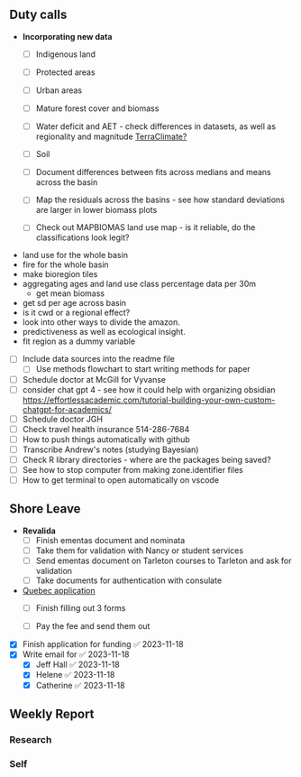 ## Duty calls
- **Incorporating new data**
	- [ ] Indigenous land
	- [ ] Protected areas
	- [ ] Urban areas
	- [ ] Mature forest cover and biomass
	- [ ] Water deficit and AET - check differences in datasets, as well as regionality and magnitude [TerraClimate?](https://developers.google.com/earth-engine/datasets/catalog/IDAHO_EPSCOR_TERRACLIMATE#bands)
	- [ ] Soil

	- [ ] Document differences between fits across medians and means across the basin
	- [ ] Map the residuals across the basins - see how standard deviations are larger in lower biomass plots

	- [ ] Check out MAPBIOMAS land use map - is it reliable, do the classifications look legit?

- land use for the whole basin
- fire for the whole basin
- make bioregion tiles
- aggregating ages and land use class percentage data per 30m
	- get mean biomass
- get sd per age across basin
- is it cwd or a regional effect? 
- look into other ways to divide the amazon.
- predictiveness as well as ecological insight.
- fit region as a dummy variable
- [ ] Include data sources into the readme file
	- [ ] Use methods flowchart to start writing methods for paper
- [ ] Schedule doctor at McGill for Vyvanse
- [ ] consider chat gpt 4 - see how it could help with organizing obsidian
https://effortlessacademic.com/tutorial-building-your-own-custom-chatgpt-for-academics/
- [ ] Schedule doctor JGH
- [ ] Check travel health insurance 514-286-7684
- [ ] How to push things automatically with github
- [ ] Transcribe Andrew's notes (studying Bayesian)
- [ ] Check R library directories - where are the packages being saved?
- [ ] See how to stop computer from making zone.identifier files
- [ ] How to get terminal to open automatically on vscode
## Shore Leave

- **Revalida**
	- [ ] Finish ementas document and nominata
	- [ ] Take them for validation with Nancy or student services
	- [ ] Send ementas document on Tarleton courses to Tarleton and ask for validation
	- [ ] Take documents for authentication with consulate

- [Quebec application](https://www.quebec.ca/en/immigration/sponsor-family-member/sponsoring-spouse-conjugal-partner/submitting-undertaking-application)
	- [ ] Finish filling out 3 forms
	- [ ] Pay the fee and send them out


- [x] Finish application for funding ✅ 2023-11-18
- [x] Write email for ✅ 2023-11-18
	- [x] Jeff Hall ✅ 2023-11-18
	- [x] Helene ✅ 2023-11-18
	- [x] Catherine ✅ 2023-11-18
## Weekly Report
### Research

### Self

